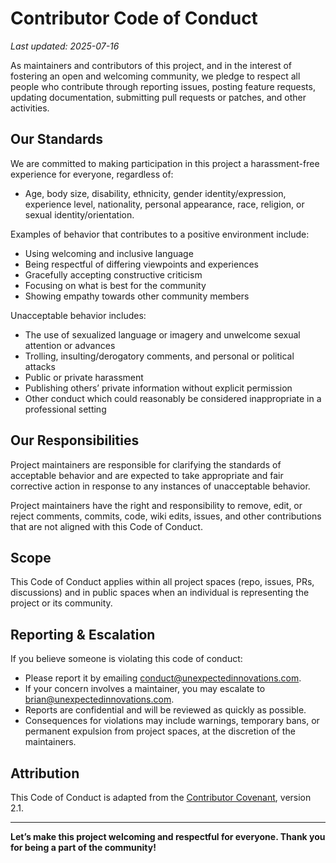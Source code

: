 # Contributor Code of Conduct

_Last updated: 2025-07-16_

As maintainers and contributors of this project, and in the interest of fostering an open and welcoming community, we pledge to respect all people who contribute through reporting issues, posting feature requests, updating documentation, submitting pull requests or patches, and other activities.

## Our Standards

We are committed to making participation in this project a harassment-free experience for everyone, regardless of:
- Age, body size, disability, ethnicity, gender identity/expression, experience level, nationality, personal appearance, race, religion, or sexual identity/orientation.

Examples of behavior that contributes to a positive environment include:
- Using welcoming and inclusive language
- Being respectful of differing viewpoints and experiences
- Gracefully accepting constructive criticism
- Focusing on what is best for the community
- Showing empathy towards other community members

Unacceptable behavior includes:
- The use of sexualized language or imagery and unwelcome sexual attention or advances
- Trolling, insulting/derogatory comments, and personal or political attacks
- Public or private harassment
- Publishing others’ private information without explicit permission
- Other conduct which could reasonably be considered inappropriate in a professional setting

## Our Responsibilities

Project maintainers are responsible for clarifying the standards of acceptable behavior and are expected to take appropriate and fair corrective action in response to any instances of unacceptable behavior.

Project maintainers have the right and responsibility to remove, edit, or reject comments, commits, code, wiki edits, issues, and other contributions that are not aligned with this Code of Conduct.

## Scope

This Code of Conduct applies within all project spaces (repo, issues, PRs, discussions) and in public spaces when an individual is representing the project or its community.

## Reporting & Escalation

If you believe someone is violating this code of conduct:
- Please report it by emailing [conduct@unexpectedinnovations.com](mailto:conduct@unexpectedinnovations.com).
- If your concern involves a maintainer, you may escalate to [brian@unexpectedinnovations.com](mailto:brian@unexpectedinnovations.com).
- Reports are confidential and will be reviewed as quickly as possible.
- Consequences for violations may include warnings, temporary bans, or permanent expulsion from project spaces, at the discretion of the maintainers.

## Attribution

This Code of Conduct is adapted from the [Contributor Covenant][homepage], version 2.1.

[homepage]: https://www.contributor-covenant.org/version/2/1/code_of_conduct/

---

**Let’s make this project welcoming and respectful for everyone. Thank you for being a part of the community!**
